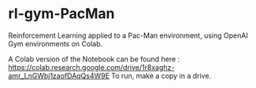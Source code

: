 # rl-gym-PacMan
Reinforcement Learning applied to a Pac-Man environment, using OpenAI Gym environments on Colab.

A Colab version of the Notebook can be found here :  https://colab.research.google.com/drive/1r8xaghz-amr_LnGWbj1zaofDAqQs4W9E
To run, make a copy in a drive.
